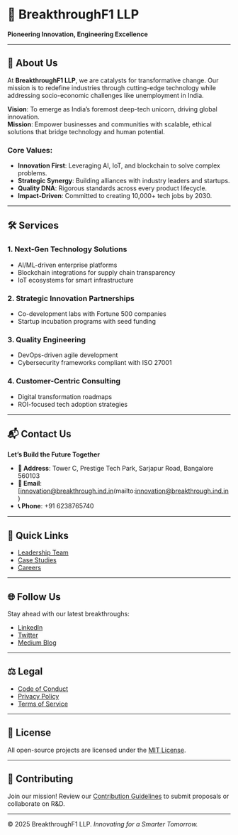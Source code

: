 # 🚀 BreakthroughF1 LLP

**Pioneering Innovation, Engineering Excellence**

---

## 🌟 About Us

At **BreakthroughF1 LLP**, we are catalysts for transformative change. Our mission is to redefine industries through cutting-edge technology while addressing socio-economic challenges like unemployment in India.  

**Vision**: To emerge as India’s foremost deep-tech unicorn, driving global innovation.  
**Mission**: Empower businesses and communities with scalable, ethical solutions that bridge technology and human potential.

### Core Values:
- **Innovation First**: Leveraging AI, IoT, and blockchain to solve complex problems.  
- **Strategic Synergy**: Building alliances with industry leaders and startups.  
- **Quality DNA**: Rigorous standards across every product lifecycle.  
- **Impact-Driven**: Committed to creating 10,000+ tech jobs by 2030.

---

## 🛠 Services

### 1. **Next-Gen Technology Solutions**  
   - AI/ML-driven enterprise platforms  
   - Blockchain integrations for supply chain transparency  
   - IoT ecosystems for smart infrastructure  

### 2. **Strategic Innovation Partnerships**  
   - Co-development labs with Fortune 500 companies  
   - Startup incubation programs with seed funding  

### 3. **Quality Engineering**  
   - DevOps-driven agile development  
   - Cybersecurity frameworks compliant with ISO 27001  

### 4. **Customer-Centric Consulting**  
   - Digital transformation roadmaps  
   - ROI-focused tech adoption strategies  

---

## 📬 Contact Us

**Let’s Build the Future Together**  

- **📍 Address**: Tower C, Prestige Tech Park, Sarjapur Road, Bangalore 560103  
- **📧 Email**: [innovation@breakthrough.ind.in(mailto:innovation@breakthrough.ind.in)  
- **📞 Phone**: +91 6238765740

---

## 🔗 Quick Links  
- [Leadership Team](#about-us)  
- [Case Studies](#services)  
- [Careers](https://careers.breakthrough.ind.in)  

---

## 🌐 Follow Us

Stay ahead with our latest breakthroughs:  
- [LinkedIn](https://www.linkedin.com/company/breakthrough-pvt-ltd/)  
- [Twitter](https://twitter.com/breakthroughf1)  
- [Medium Blog](https://blog.breakthrough.ind.in)  

---

## ⚖️ Legal  
- [Code of Conduct](https://legal.breakthrough.ind.in/conduct)  
- [Privacy Policy](https://legal.breakthrough.ind.in/privacy)  
- [Terms of Service](https://legal.breakthrough.ind.in/terms)  

---

## 📜 License  
All open-source projects are licensed under the [MIT License](LICENSE).  

---

## 🤝 Contributing  
Join our mission! Review our [Contribution Guidelines](https://github.com/Breakthroughf1/.github/blob/main/CONTRIBUTING.md) to submit proposals or collaborate on R&D.  

---

© 2025 BreakthroughF1 LLP. *Innovating for a Smarter Tomorrow.*  
